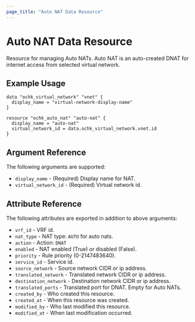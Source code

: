 ```yaml
---
page_title: "Auto NAT Data Resource"
---
```


# Auto NAT Data Resource

Resource for managing Auto NATs.
Auto NAT is an auto-created DNAT for internet access from selected virtual network.

## Example Usage

```hcl
data "ochk_virtual_network" "vnet" {
  display_name = "virtual-network-display-name"
}

resource "ochk_auto_nat" "auto-nat" {
  display_name = "auto-nat"
  virtual_network_id = data.ochk_virtual_network.vnet.id
}
```

## Argument Reference

The following arguments are supported:

* `display_name` - (Required) Display name for NAT.
* `virtual_network_id` - (Required) Virtual network id.

## Attribute Reference

The following attributes are exported in addition to above arguments:

* `vrf_id` - VRF id.
* `nat_type` - NAT type: `AUTO` for auto nats.
* `action` - Action: `DNAT`
* `enabled` - NAT enabled (True) or disabled (False).
* `priority` - Rule priority (0-2147483640).
* `service_id` - Service id.
* `source_network` - Source network CIDR or ip address.
* `translated_network` - Translated network CIDR or ip address.
* `destination_network` - Destination network CIDR or ip address.
* `translated_ports` - Translated port for DNAT. Empty for Auto NATs.
* `created_by` - Who created this resource.
* `created_at` - When this resource was created.
* `modified_by` - Who last modified this resource.
* `modified_at` - When last modification occurred.

